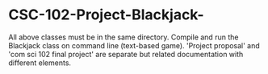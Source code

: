 # CSC-102-Project-Blackjack-
All above classes must be in the same directory.  Compile and run the Blackjack class on command line (text-based game). 'Project proposal' and 'com sci 102 final project' are separate but related documentation with different elements.
